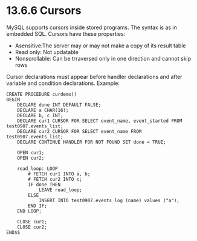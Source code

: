 # 13.6.6 Cursors
MySQL supports cursors inside stored programs. The syntax is as in embedded SQL. Cursors have these properties:
* Asensitive:The server may or may not make a copy of its result table
* Read only: Not updatable
* Nonscrollable: Can be trraversed only in one direction and cannot skip rows

Cursor declarations must appear before handler declarations and after variable and condition declarations.
Example:


```
CREATE PROCEDURE curdemo()
BEGIN
	DECLARE done INT DEFAULT FALSE;
	DECLARE a CHAR(16);
	DECLARE b, c INT;
	DECLARE cur1 CURSOR FOR SELECT event_name, event_started FROM test0907.events_list;
	DECLARE cur2 CURSOR FOR SELECT event_name FROM test0907.events_list;
	DECLARE CONTINUE HANDLER FOR NOT FOUND SET done = TRUE;

	OPEN cur1;
	OPEN cur2;

	read_loop: LOOP
		# FETCH cur1 INTO a, b;
		# FETCH cur2 INTO c;
		IF done THEN
			LEAVE read_loop;
		ELSE 
			INSERT INTO test0907.events_log (name) values ("a");
		END IF;
	END LOOP;

	CLOSE cur1;
	CLOSE cur2;
END$$
```


